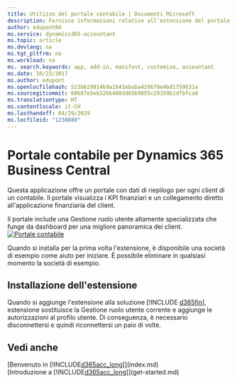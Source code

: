 ```yaml
---
title: Utilizzo del portale contabile | Documenti Microsoft
description: Fornisce informazioni relative all'estensione del portale contabile.
author: edupont04
ms.service: dynamics365-accountant
ms.topic: article
ms.devlang: na
ms.tgt_pltfrm: na
ms.workload: na
ms. search.keywords: app, add-in, manifest, customize, accountant
ms.date: 10/23/2017
ms.author: edupont
ms.openlocfilehash: 523b629014b9a1641ebaba429678e4bd1759631a
ms.sourcegitcommit: 60b87e5eb32bb408dd65b9855c29159b1dfbfca8
ms.translationtype: HT
ms.contentlocale: it-CH
ms.lasthandoff: 04/29/2019
ms.locfileid: "1238880"
---
```

# <a name="accountant-portal-for-dynamics-365-business-central"></a>Portale contabile per Dynamics 365 Business Central
Questa applicazione offre un portale con dati di riepilogo per ogni client di un contabile. Il portale visualizza i KPI finanziari e un collegamento diretto all'applicazione finanziaria del client.  

Il portale include una Gestione ruolo utente altamente specializzata che funge da dashboard per una migliore panoramica dei client.  
[![Portale contabile](./media/accountant-get-started/accountant-dashboard.png)](https://go.microsoft.com/fwlink/?linkid=851257)

Quando si installa per la prima volta l'estensione, è disponibile una società di esempio come aiuto per iniziare. È possibile eliminare in qualsiasi momento la società di esempio.  

## <a name="installing-the-extension"></a>Installazione dell'estensione
Quando si aggiunge l'estensione alla soluzione [!INCLUDE [d365fin](includes/d365fin_md.md)], estensione sostituisce la Gestione ruolo utente corrente e aggiunge le autorizzazioni al profilo utente. Di conseguenza, è necessario disconnettersi e quindi riconnettersi un paio di volte.  

## <a name="see-also"></a>Vedi anche
[Benvenuto in [!INCLUDE[d365acc_long](includes/d365acc_long_md.md)]](index.md)  
[Introduzione a [!INCLUDE[d365acc_long](includes/d365acc_long_md.md)]](get-started.md)  
